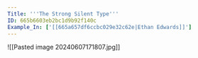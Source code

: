 ```yaml
---
Title: '''The Strong Silent Type'''
ID: 665b6603eb2bc1d9b92f140c
Example_In: ['[[665a657df6ccbc029e32c62e|Ethan Edwards]]']
---
```


![[Pasted image 20240607171807.jpg]]